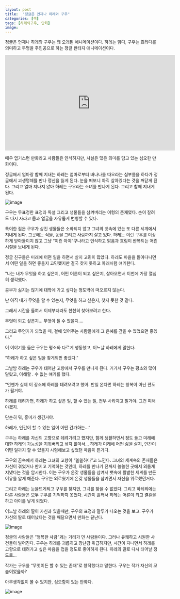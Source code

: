 ```yaml
---
layout: post
title:  "정글은 언제나 하레와 구우"
categories: [책]
tags: [하레와구우, 만화]
image: 
---
```


정글은 언제나 하레와 구우는 꽤 오래된 애니메이션이다. 하레는 맑다, 구우는 흐리다를 의미하고 두명을 주인공으로 하는 정글 판타지 애니메이션이다.

<iframe width="560" height="315" src="https://www.youtube.com/embed/GAfjcb2zys0?si=XgZdy-7ydgGaitK1" title="YouTube video player" frameborder="0" allow="accelerometer; autoplay; clipboard-write; encrypted-media; gyroscope; picture-in-picture; web-share" referrerpolicy="strict-origin-when-cross-origin" allowfullscreen></iframe>

매우 엽기스런 만화라고 사람들은 인식하지만, 사실은 많은 의미를 담고 있는 심오한 만화이다.

정글에서 엄마랑 함께 지내는 하레는 엄마로부터 바나나를 따오라는 심부름을 하다가 정글에서 괴생명체를 만나 정신을 잃게 된다. 눈을 떠보니 아직 살아있다는 것을 깨닫게 된다. 그리고 얼마 지나지 않아 하레는 구우라는 소녀를 만나게 된다. 그리고 함께 지내게 된다.

![image](https://github.com/Heeom-org/blog/assets/111643/bc6a7f9c-9721-4534-8c42-556dbabda59b)

구우는 무표정한 표정과 독설 그리고 생물들을 삼켜버리는 이형의 존재였다. 손이 잘려도 다시 자라고 몸과 얼굴을 자유롭게 변형할 수 있다.

특이한 점은 구우가 삼킨 생물들은 소화되지 않고 그녀의 뱃속에 있는 또 다른 세계에서 지내게 된다. 그곳에는 식물, 동물 그리고 사람까지 살고 있다. 하레는 이런 구우를 이상하게 받아들이지 않고 그냥 “이런 아이”구나라고 인식하고 맑음과 흐림이 반복되는 어린 시절을 보내게 된다.

정글 친구들은 미래에 어떤 일을 하면서 살지 고민이 많았다. 하레도 마을을 돌아다니면서 어떤 일을 하면 좋을지 고민했지만 결국 찾지 못하고 아래처럼 얘기한다.

“나는 내가 무엇을 하고 싶은지, 어떤 어른이 되고 싶은지, 살아오면서 이번에 가장 열심히 생각했다. 

공부가 싫지는 않기에 대학에 가고 싶다는 정도밖에 떠오르지 않는다. 

난 아직 내가 무엇을 할 수 있는지, 무엇을 하고 싶은지, 찾지 못한 것 같다.

그래서 시간을 들여서 이제부터라도 천천히 찾아보려고 한다.

무엇이 되고 싶은지… 무엇이 될 수 있을지….

그리고 무언가가 되었을 때, 곁에 있어주는 사람들에게 그 은혜를 갚을 수 있었으면 좋겠다.”

이 이야기를 들은 구우는 평소와 다르게 행동했고, 어느날 하레에게 말한다.

“하레가 하고 싶은 일을 찾게되면 좋겠다.”

그날밤 하레는 구우가 태어난 고향에서 구우를 만나게 된다. 거기서 구우는 평소와 많이 달랐고, 이해할 . 수 없는 얘기를 했다. 

“언젠가 실제 이 장소에 하레를 데려오려고 했어. 만일 온다면 하레는 왕복이 아닌 편도가 될거야.

하레를 데려가면, 하레가 하고 싶은 일, 할 수 있는 일, 전부 사라지고 말거야. 그건 피해야겠지.

단순히 뭐, 흥미가 생긴거야.

하레가, 인간이 할 수 있는 일이 어떤 건가하는…”

구우는 하레를 자신의 고향으로 데려가려고 했지만, 함께 생활하면서 정도 들고 미래에 대한 하레의 가능성을 지워버리고 싶지 않아서… 하레가 미래에 어떤 삶을 살지, 인간이 어떤 일까지 할 수 있을지 시험해보고 싶었던 마음이 든거다.

구우의 꿈속에서 하레는 그녀의 고향이 “쓸쓸하다”고 느낀다. 그녀의 세계속의 존재들은 자신이 겪었거나 만지고 기억하는 것인데, 하레를 만나기 전까지 쓸쓸한 곳에서 외롭게 지냈다는 것을 암시한다. 이는 구우가 온갖 생물들을 삼켜서 뱃속에 활발한 세계를 만든 이유를 알게 해준다. 구우는 외로웠기에 온갖 생물들을 삼키면서 자신을 위로했던거다. 

그리고 하레는 눈을뜨게되고 구우를 찾지만, 그녀를 찾을 수 없었다. 그리고 하레외에는 다른 사람들은 모두 구우를 기억하지 못했다. 시간이 흘러서 하레는 어른이 되고 결혼을 하고 아이를 낳게 되었다.

어느날 하레의 딸이 자신과 있을때만, 구우의 표정과 말투가 나오는 것을 보고. 구우가 자신의 딸로 태어났다는 것을 깨달으면서 만화는 끝난다.

![image](https://github.com/Heeom-org/blog/assets/111643/d36ab695-539c-4463-a780-25e512c9ed5a)

정글의 사람들은 “행복한 사람”과는 거리가 먼 사람들이다. 그러나 유쾌하고 시원한 사건들이 벌어진다. 구우는 하레를 괴롭히고 장난감 취급하지만, 시간이 지나면서 하레를 고향으로 데려가고 싶은 마음을 접을 정도로 좋아하게 된다. 하레의 딸로 다시 태어날 정도로… 

작가는 구우를 “무엇이든 할 수 있는 존재”로 창작했다고 말한다. 구우는 작가 자신의 모습이었을까?

아무생각없이 볼 수 있지만, 심오함이 있는 만화다.

![image](https://github.com/Heeom-org/blog/assets/111643/a2b38fc6-4619-40ef-b652-ef68b61ce564)


